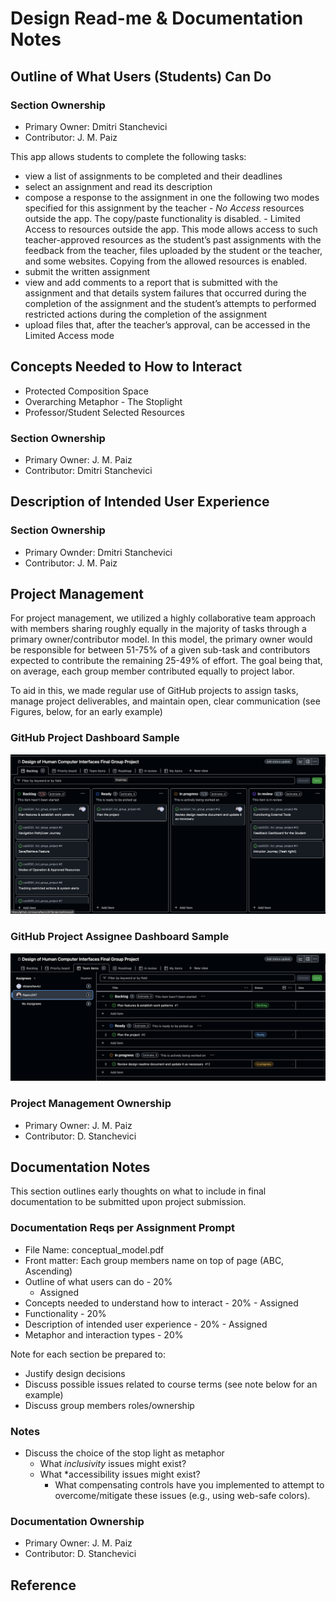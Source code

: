 # Design Read-me & Documentation Notes

## Outline of What Users (Students) Can Do

### Section Ownership
- Primary Owner: Dmitri Stanchevici
- Contributor: J. M. Paiz

This app allows students to complete the following tasks:
- view a list of assignments to be completed and their deadlines
- select an assignment and read its description
- compose a response to the assignment in one the following two modes specified for this assignment by the teacher
      - *No Access* resources outside the app. The copy/paste functionality is disabled.
      - Limited Access to resources outside the app. This mode allows access to such teacher-approved resources as the student’s past assignments with the feedback from the teacher, files uploaded by the student or the teacher, and some websites. Copying from the allowed resources is enabled.
- submit the written assignment
- view and add comments to a report that is submitted with the assignment and that details system failures that occurred during the completion of the assignment and the student’s attempts to performed restricted actions during the completion of the assignment
- upload files that, after the teacher’s approval, can be accessed in the Limited Access mode


## Concepts Needed to How to Interact
- Protected Composition Space
- Overarching Metaphor - The Stoplight
- Professor/Student Selected Resources

### Section Ownership
- Primary Owner: J. M. Paiz
- Contributor: Dmitri Stanchevici

## Description of Intended User Experience 

### Section Ownership
- Primary Ownder: Dmitri Stanchevici
- Contributor: J. M. Paiz

## Project Management
For project management, we utilized a highly collaborative team approach with members sharing roughly equally in the majority of tasks through a primary owner/contributor model. In this model, the primary owner would be responsible for between 51-75% of a given sub-task and contributors expected to contribute the remaining 25-49% of effort. The goal being that, on average, each group member contributed equally to project labor. 

To aid in this, we made regular use of GitHub projects to assign tasks, manage project deliverables, and maintain open, clear communication (see Figures, below, for an early example)

### GitHub Project Dashboard Sample
![Sample GitHub Project Dashboard Screen Grab](./Documentation_Images/project_dashboard_stage0.png "Dashboard Screengrab")

### GitHub Project Assignee Dashboard Sample
![Sample GitHub Project Assignee Screen Grab](./Documentation_Images/assignee_dashboard_stage0.png "Assignee Screengrab")

### Project Management Ownership
- Primary Owner: J. M. Paiz
- Contributor: D. Stanchevici

## Documentation Notes
This section outlines early thoughts on what to include in final documentation to be submitted upon project submission.
### Documentation Reqs per Assignment Prompt
- File Name: conceptual_model.pdf
- Front matter: Each group members name on top of page (ABC, Ascending)
- Outline of what users can do - 20%
   - Assigned
- Concepts needed to understand how to interact - 20%
      - Assigned
- Functionality - 20%
- Description of intended user experience - 20%
      - Assigned
- Metaphor and interaction types - 20%

Note for each section be prepared to:
- Justify design decisions
- Discuss possible issues related to course terms (see note below for an example)
- Discuss group members roles/ownership

### Notes
- Discuss the choice of the stop light as metaphor
   - What *inclusivity* issues might exist?
   - What *accessibility issues might exist?
      - What compensating controls have you implemented to attempt to overcome/mitigate these issues (e.g., using web-safe colors).

### Documentation Ownership
- Primary Owner: J. M. Paiz
- Contributor: D. Stanchevici

## Reference